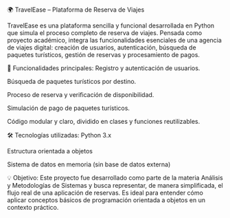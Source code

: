🌍 TravelEase – Plataforma de Reserva de Viajes

TravelEase es una plataforma sencilla y funcional desarrollada en Python que simula el proceso completo de reserva de viajes. Pensada como proyecto académico, integra las funcionalidades esenciales de una agencia de viajes digital: creación de usuarios, autenticación, búsqueda de paquetes turísticos, gestión de reservas y procesamiento de pagos.

🚀 Funcionalidades principales:
Registro y autenticación de usuarios.

Búsqueda de paquetes turísticos por destino.

Proceso de reserva y verificación de disponibilidad.

Simulación de pago de paquetes turísticos.

Código modular y claro, dividido en clases y funciones reutilizables.

🛠 Tecnologías utilizadas:
Python 3.x

Estructura orientada a objetos

Sistema de datos en memoria (sin base de datos externa)

💡 Objetivo:
Este proyecto fue desarrollado como parte de la materia Análisis y Metodologías de Sistemas y busca representar, de manera simplificada, el flujo real de una aplicación de reservas. Es ideal para entender cómo aplicar conceptos básicos de programación orientada a objetos en un contexto práctico.
